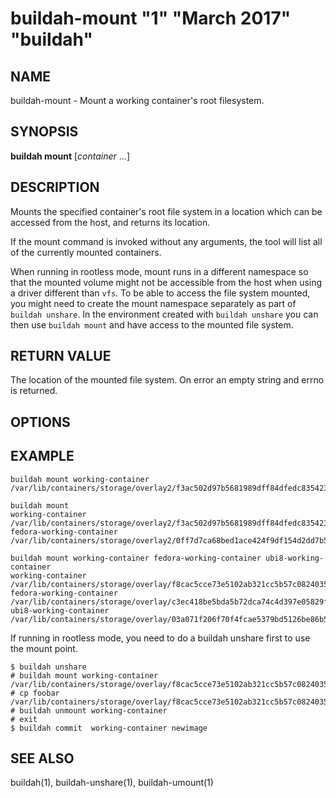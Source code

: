 # buildah-mount "1" "March 2017" "buildah"

## NAME
buildah\-mount - Mount a working container's root filesystem.

## SYNOPSIS
**buildah mount** [*container* ...]

## DESCRIPTION
Mounts the specified container's root file system in a location which can be
accessed from the host, and returns its location.

If the mount command is invoked without any arguments, the tool will list all of the currently mounted containers.

When running in rootless mode, mount runs in a different namespace so
that the mounted volume might not be accessible from the host when
using a driver different than `vfs`.  To be able to access the file
system mounted, you might need to create the mount namespace
separately as part of `buildah unshare`.  In the environment created
with `buildah unshare` you can then use `buildah mount` and have
access to the mounted file system.

## RETURN VALUE
The location of the mounted file system.  On error an empty string and errno is
returned.

## OPTIONS

## EXAMPLE

```
buildah mount working-container
/var/lib/containers/storage/overlay2/f3ac502d97b5681989dff84dfedc8354239bcecbdc2692f9a639f4e080a02364/merged
```

```
buildah mount
working-container /var/lib/containers/storage/overlay2/f3ac502d97b5681989dff84dfedc8354239bcecbdc2692f9a639f4e080a02364/merged
fedora-working-container /var/lib/containers/storage/overlay2/0ff7d7ca68bed1ace424f9df154d2dd7b5a125c19d887f17653cbcd5b6e30ba1/merged
```

```
buildah mount working-container fedora-working-container ubi8-working-container
working-container /var/lib/containers/storage/overlay/f8cac5cce73e5102ab321cc5b57c0824035b5cb82b6822e3c86ebaff69fefa9c/merged
fedora-working-container /var/lib/containers/storage/overlay/c3ec418be5bda5b72dca74c4d397e05829fe62ecd577dd7518b5f7fc1ca5f491/merged
ubi8-working-container /var/lib/containers/storage/overlay/03a071f206f70f4fcae5379bd5126be86b5352dc2a0c3449cd6fca01b77ea868/merged
```

If running in rootless mode, you need to do a buildah unshare first to use
the mount point.
```
$ buildah unshare
# buildah mount working-container
/var/lib/containers/storage/overlay/f8cac5cce73e5102ab321cc5b57c0824035b5cb82b6822e3c86ebaff69fefa9c/merged
# cp foobar  /var/lib/containers/storage/overlay/f8cac5cce73e5102ab321cc5b57c0824035b5cb82b6822e3c86ebaff69fefa9c/merged
# buildah unmount working-container
# exit
$ buildah commit  working-container newimage
```

## SEE ALSO
buildah(1), buildah-unshare(1), buildah-umount(1)
